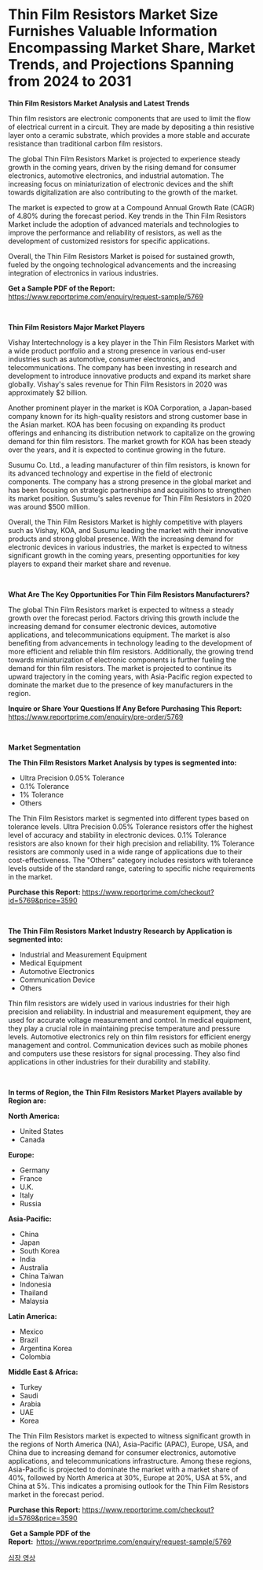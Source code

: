 <p><h1>Thin Film Resistors Market Size Furnishes Valuable Information Encompassing Market Share, Market Trends, and Projections Spanning from 2024 to 2031</h1></p><p><strong>Thin Film Resistors Market Analysis and Latest Trends</strong></p>
<p><p>Thin film resistors are electronic components that are used to limit the flow of electrical current in a circuit. They are made by depositing a thin resistive layer onto a ceramic substrate, which provides a more stable and accurate resistance than traditional carbon film resistors.</p><p>The global Thin Film Resistors Market is projected to experience steady growth in the coming years, driven by the rising demand for consumer electronics, automotive electronics, and industrial automation. The increasing focus on miniaturization of electronic devices and the shift towards digitalization are also contributing to the growth of the market.</p><p>The market is expected to grow at a Compound Annual Growth Rate (CAGR) of 4.80% during the forecast period. Key trends in the Thin Film Resistors Market include the adoption of advanced materials and technologies to improve the performance and reliability of resistors, as well as the development of customized resistors for specific applications.</p><p>Overall, the Thin Film Resistors Market is poised for sustained growth, fueled by the ongoing technological advancements and the increasing integration of electronics in various industries.</p></p>
<p><strong>Get a Sample PDF of the Report:&nbsp;</strong> <a href="https://www.reportprime.com/enquiry/request-sample/5769">https://www.reportprime.com/enquiry/request-sample/5769</a></p>
<p>&nbsp;</p>
<p><strong>Thin Film Resistors Major Market Players</strong></p>
<p><p>Vishay Intertechnology is a key player in the Thin Film Resistors Market with a wide product portfolio and a strong presence in various end-user industries such as automotive, consumer electronics, and telecommunications. The company has been investing in research and development to introduce innovative products and expand its market share globally. Vishay's sales revenue for Thin Film Resistors in 2020 was approximately $2 billion.</p><p>Another prominent player in the market is KOA Corporation, a Japan-based company known for its high-quality resistors and strong customer base in the Asian market. KOA has been focusing on expanding its product offerings and enhancing its distribution network to capitalize on the growing demand for thin film resistors. The market growth for KOA has been steady over the years, and it is expected to continue growing in the future.</p><p>Susumu Co. Ltd., a leading manufacturer of thin film resistors, is known for its advanced technology and expertise in the field of electronic components. The company has a strong presence in the global market and has been focusing on strategic partnerships and acquisitions to strengthen its market position. Susumu's sales revenue for Thin Film Resistors in 2020 was around $500 million.</p><p>Overall, the Thin Film Resistors Market is highly competitive with players such as Vishay, KOA, and Susumu leading the market with their innovative products and strong global presence. With the increasing demand for electronic devices in various industries, the market is expected to witness significant growth in the coming years, presenting opportunities for key players to expand their market share and revenue.</p></p>
<p>&nbsp;</p>
<p><strong>What Are The Key Opportunities For Thin Film Resistors Manufacturers?</strong></p>
<p><p>The global Thin Film Resistors market is expected to witness a steady growth over the forecast period. Factors driving this growth include the increasing demand for consumer electronic devices, automotive applications, and telecommunications equipment. The market is also benefiting from advancements in technology leading to the development of more efficient and reliable thin film resistors. Additionally, the growing trend towards miniaturization of electronic components is further fueling the demand for thin film resistors. The market is projected to continue its upward trajectory in the coming years, with Asia-Pacific region expected to dominate the market due to the presence of key manufacturers in the region.</p></p>
<p><strong>Inquire or Share Your Questions If Any Before Purchasing This Report:</strong> <a href="https://www.reportprime.com/enquiry/pre-order/5769">https://www.reportprime.com/enquiry/pre-order/5769</a></p>
<p>&nbsp;</p>
<p><strong>Market Segmentation</strong></p>
<p><strong>The Thin Film Resistors Market Analysis by types is segmented into:</strong></p>
<p><ul><li>Ultra Precision 0.05% Tolerance</li><li>0.1% Tolerance</li><li>1% Tolerance</li><li>Others</li></ul></p>
<p><p>The Thin Film Resistors market is segmented into different types based on tolerance levels. Ultra Precision 0.05% Tolerance resistors offer the highest level of accuracy and stability in electronic devices. 0.1% Tolerance resistors are also known for their high precision and reliability. 1% Tolerance resistors are commonly used in a wide range of applications due to their cost-effectiveness. The "Others" category includes resistors with tolerance levels outside of the standard range, catering to specific niche requirements in the market.</p></p>
<p><strong>Purchase this Report:&nbsp;</strong><a href="https://www.reportprime.com/checkout?id=5769&price=3590">https://www.reportprime.com/checkout?id=5769&price=3590</a></p>
<p>&nbsp;</p>
<p><strong>The Thin Film Resistors Market Industry Research by Application is segmented into:</strong></p>
<p><ul><li>Industrial and Measurement Equipment</li><li>Medical Equipment</li><li>Automotive Electronics</li><li>Communication Device</li><li>Others</li></ul></p>
<p><p>Thin film resistors are widely used in various industries for their high precision and reliability. In industrial and measurement equipment, they are used for accurate voltage measurement and control. In medical equipment, they play a crucial role in maintaining precise temperature and pressure levels. Automotive electronics rely on thin film resistors for efficient energy management and control. Communication devices such as mobile phones and computers use these resistors for signal processing. They also find applications in other industries for their durability and stability.</p></p>
<p>&nbsp;</p>
<p><strong>In terms of Region, the Thin Film Resistors Market Players available by Region are:</strong></p>
<p>
    <p> <strong> North America: </strong>
        <ul>
            <li>United States</li>
            <li>Canada</li>
        </ul>
        </p> 
    <p> <strong> Europe: </strong>
        <ul>
            <li>Germany</li>
            <li>France</li>
            <li>U.K.</li>
            <li>Italy</li>
            <li>Russia</li>
        </ul>
        </p> 
    <p> <strong> Asia-Pacific: </strong>
        <ul>
            <li>China</li>
            <li>Japan</li>
            <li>South Korea</li>
            <li>India</li>
            <li>Australia</li>
            <li>China Taiwan</li>
            <li>Indonesia</li>
            <li>Thailand</li>
            <li>Malaysia</li>
        </ul>
        </p> 
    <p> <strong> Latin America: </strong>
        <ul>
            <li>Mexico</li>
            <li>Brazil</li>
            <li>Argentina Korea</li>
            <li>Colombia</li>
        </ul>
        </p> 
    <p> <strong> Middle East & Africa: </strong>
        <ul>
            <li>Turkey</li>
            <li>Saudi</li>
            <li>Arabia</li>
            <li>UAE</li>
            <li>Korea</li>
        </ul>
    </p>
    </p>
<p><p>The Thin Film Resistors market is expected to witness significant growth in the regions of North America (NA), Asia-Pacific (APAC), Europe, USA, and China due to increasing demand for consumer electronics, automotive applications, and telecommunications infrastructure. Among these regions, Asia-Pacific is projected to dominate the market with a market share of 40%, followed by North America at 30%, Europe at 20%, USA at 5%, and China at 5%. This indicates a promising outlook for the Thin Film Resistors market in the forecast period.</p></p>
<p><strong>Purchase this Report: </strong><a href="https://www.reportprime.com/checkout?id=5769&price=3590">https://www.reportprime.com/checkout?id=5769&price=3590</a></p>
<p>&nbsp;<strong>Get a Sample PDF of the Report:&nbsp;&nbsp;</strong><a href="https://www.reportprime.com/enquiry/request-sample/5769">https://www.reportprime.com/enquiry/request-sample/5769</a></p>
<p><strong></strong></p>
<p><p><a href="https://github.com/jntpkh496620/Market-Research-Report-List-1/blob/main/392756914625.md">심장 영상</a></p></p>